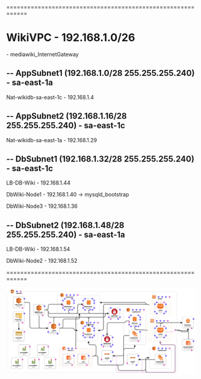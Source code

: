 ============================================================
# WikiVPC - 192.168.1.0/26

<p>-  mediawiki_InternetGateway</p>

## -- AppSubnet1 (192.168.1.0/28 255.255.255.240) - sa-east-1a

<p>Nat-wikidb-sa-east-1c - 192.168.1.4</p>

## -- AppSubnet2 (192.168.1.16/28 255.255.255.240) - sa-east-1c

<p>Nat-wikidb-sa-east-1a - 192.168.1.29</p>

## -- DbSubnet1 (192.168.1.32/28 255.255.255.240) - sa-east-1c

<p>LB-DB-Wiki - 192.168.1.44</p>
<p>DbWiki-Node1 - 192.168.1.40 -> mysqld_bootstrap</p>
<p>DbWiki-Node3 - 192.168.1.36</p>

## -- DbSubnet2 (192.168.1.48/28 255.255.255.240) - sa-east-1a

<p>LB-DB-Wiki - 192.168.1.54</p>
<p>DbWiki-Node2 - 192.168.1.52</p>

============================================================

![alt text](https://github.com/alexandre-ASouza/SRE-Challenger/blob/master/MediaWiki/Database%20Layer%20-%20Config/Design-WikiVPC.png)